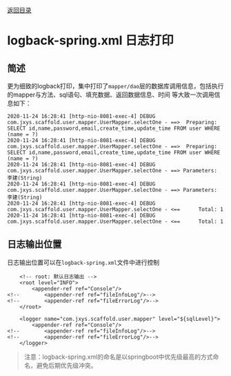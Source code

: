 [返回目录](../index.md)

# logback-spring.xml 日志打印

## 简述

更为细致的logback打印，集中打印了`mapper/dao`层的数据库调用信息，包括执行的mapper与方法、sql语句、填充数据、返回数据信息、时间
等大致一次调用信息如下：

```java_holder_method_tree
2020-11-24 16:28:41 [http-nio-8081-exec-4] DEBUG com.jxys.scaffold.user.mapper.UserMapper.selectOne - ==>  Preparing: SELECT id,name,password,email,create_time,update_time FROM user WHERE (name = ?)  
2020-11-24 16:28:41 [http-nio-8081-exec-4] DEBUG com.jxys.scaffold.user.mapper.UserMapper.selectOne - ==>  Preparing: SELECT id,name,password,email,create_time,update_time FROM user WHERE (name = ?)  
2020-11-24 16:28:41 [http-nio-8081-exec-4] DEBUG com.jxys.scaffold.user.mapper.UserMapper.selectOne - ==> Parameters: 李建(String) 
2020-11-24 16:28:41 [http-nio-8081-exec-4] DEBUG com.jxys.scaffold.user.mapper.UserMapper.selectOne - ==> Parameters: 李建(String) 
2020-11-24 16:28:41 [http-nio-8081-exec-4] DEBUG com.jxys.scaffold.user.mapper.UserMapper.selectOne - <==      Total: 1 
2020-11-24 16:28:41 [http-nio-8081-exec-4] DEBUG com.jxys.scaffold.user.mapper.UserMapper.selectOne - <==      Total: 1 
```

## 日志输出位置

日志输出位置可以在`logback-spring.xml`文件中进行控制

```java_holder_method_tree
	<!-- root: 默认日志输出 -->
	<root level="INFO">
		<appender-ref ref="Console"/>
<!--		<appender-ref ref="fileInfoLog"/>-->
<!--		<appender-ref ref="fileErrorLog"/>-->
	</root>

	<logger name="com.jxys.scaffold.user.mapper" level="${sqlLevel}">
		<appender-ref ref="Console"/>
<!--		<appender-ref ref="fileInfoLog"/>-->
<!--		<appender-ref ref="fileErrorLog"/>-->
	</logger>
```

> 注意：logback-spring.xml的命名是以springboot中优先级最高的方式命名，避免后期优先级冲突。